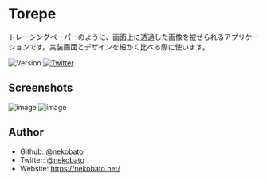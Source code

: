 # Torepe

トレーシングペーパーのように、画面上に透過した画像を被せられるアプリケーションです。実装画面とデザインを細かく比べる際に使います。

<p>
  <img alt="Version" src="https://img.shields.io/github/package-json/v/nekobato/torepe">
  <a href="https://twitter.com/nekobato" target="_blank">
    <img alt="Twitter" src="https://img.shields.io/twitter/follow/nekobato?style=flat-square">
  </a>
</p>

## Screenshots

![image](https://user-images.githubusercontent.com/861170/94355771-fab84300-00c1-11eb-8d00-2d1d841a4c52.png)
![image](https://user-images.githubusercontent.com/861170/94355776-0441ab00-00c2-11eb-8507-b815f6d5f20b.png)

## Author

* Github: [@nekobato](https://github.com/nekobato)
* Twitter: [@nekobato](https://twitter.com/nekobato)
* Website: https://nekobato.net/


